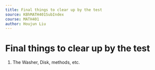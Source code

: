 ```yaml
---
title: Final things to clear up by the test
source: KBhMATH401SubIndex
course: MATH401
author: Houjun Liu
---
```


# Final things to clear up by the test
1. The Washer, Disk, methods, etc.




